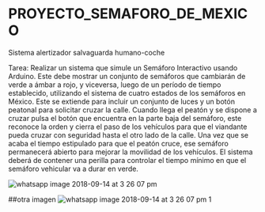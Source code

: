 PROYECTO_SEMAFORO_DE_MEXICO
===========================

Sistema alertizador salvaguarda humano-coche

Tarea:
Realizar un sistema que simule un Semáforo Interactivo usando Arduino. Este debe mostrar un
conjunto de semáforos que cambiarán de verde a ámbar a rojo, y viceversa, luego de un período
de tiempo establecido, utilizando el sistema de cuatro estados de los semáforos en México. Este
se extiende para incluir un conjunto de luces y un botón peatonal para solicitar cruzar la
calle.
Cuando llega el peatón y se dispone a cruzar pulsa el botón que encuentra en la parte baja del
semáforo, este reconoce la orden y cierra el paso de los vehículos para que el viandante pueda
cruzar con seguridad hasta el otro lado de la calle. Una vez que se acaba el tiempo estipulado
para que el peatón cruce, ese semáforo permanecerá abierto para mejorar la movilidad de los
vehículos. 
El sistema deberá de contener una perilla para controlar el tiempo mínimo en que el semáforo
vehicular va a durar en verde.

![whatsapp image 2018-09-14 at 3 26 07 pm](https://user-images.githubusercontent.com/43178846/46096962-31cb8500-c186-11e8-92db-a8ecff1b5abd.jpeg)


##otra imagen 
![whatsapp image 2018-09-14 at 3 26 07 pm 1](https://user-images.githubusercontent.com/43178846/46098164-5d9c3a00-c189-11e8-880d-6914f064eaca.jpeg)


